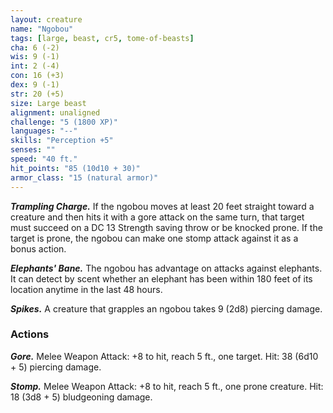 ```yaml
---
layout: creature
name: "Ngobou"
tags: [large, beast, cr5, tome-of-beasts]
cha: 6 (-2)
wis: 9 (-1)
int: 2 (-4)
con: 16 (+3)
dex: 9 (-1)
str: 20 (+5)
size: Large beast
alignment: unaligned
challenge: "5 (1800 XP)"
languages: "--"
skills: "Perception +5"
senses: ""
speed: "40 ft."
hit_points: "85 (10d10 + 30)"
armor_class: "15 (natural armor)"
---
```


***Trampling Charge.*** If the ngobou moves at least 20 feet straight toward a creature and then hits it with a gore attack on the same turn, that target must succeed on a DC 13 Strength saving throw or be knocked prone. If the target is prone, the ngobou can make one stomp attack against it as a bonus action.

***Elephants' Bane.*** The ngobou has advantage on attacks against elephants. It can detect by scent whether an elephant has been within 180 feet of its location anytime in the last 48 hours.

***Spikes.*** A creature that grapples an ngobou takes 9 (2d8) piercing damage.

### Actions

***Gore.*** Melee Weapon Attack: +8 to hit, reach 5 ft., one target. Hit: 38 (6d10 + 5) piercing damage.

***Stomp.*** Melee Weapon Attack: +8 to hit, reach 5 ft., one prone creature. Hit: 18 (3d8 + 5) bludgeoning damage.

